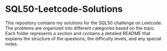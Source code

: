 # SQL50-Leetcode-Solutions
This repository contains my solutions for the SQL50 challenge on Leetcode. The problems are organized into different categories based on the topic. Each folder represents a section and contains a detailed README that explains the structure of the questions, the difficulty levels, and any special notes.
